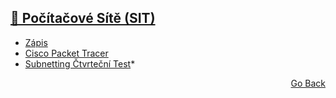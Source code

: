 ## <a href="https://github.com/neostetic/School-Zapisky/tree/main/SIT">🔌 Počítačové Sítě (SIT)</a>
- <a href="https://github.com/neostetic/School-Zapisky/blob/main/SIT/sit.md">Zápis</a>
- <a href="https://github.com/neostetic/School-Zapisky/tree/main/SIT/Cisco%20Packet%20Tracer">Cisco Packet Tracer</a>
- <a href="https://github.com/neostetic/School-Zapisky/blob/main/SIT/subnettingTest.txt">Subnetting Čtvrteční Test</a>*
<p align="right">
  <a href="https://github.com/neostetic/School-Zapisky">Go Back</a>
</p>
